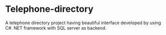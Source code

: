 # Telephone-directory
A telephone directory project having beautiful interface developed by using C#. NET framework with SQL server as backend.
